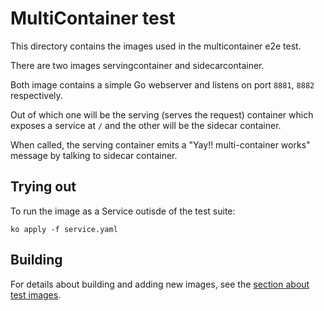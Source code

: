 # MultiContainer test

This directory contains the images used in the multicontainer e2e test.

There are two images servingcontainer and sidecarcontainer.

Both image contains a simple Go webserver and listens on port `8881`, `8882`
respectively.

Out of which one will be the serving (serves the request) container which exposes a
service at `/` and the other will be the sidecar container.

When called, the serving container emits a "Yay!! multi-container works" message
by talking to sidecar container.

## Trying out

To run the image as a Service outisde of the test suite:

`ko apply -f service.yaml`

## Building

For details about building and adding new images, see the
[section about test images](/test/README.md#test-images).

